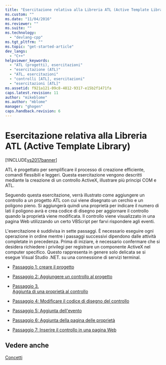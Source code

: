 ```yaml
---
title: "Esercitazione relativa alla Libreria ATL (Active Template Library) | Microsoft Docs"
ms.custom: ""
ms.date: "11/04/2016"
ms.reviewer: ""
ms.suite: ""
ms.technology: 
  - "devlang-cpp"
ms.tgt_pltfrm: ""
ms.topic: "get-started-article"
dev_langs: 
  - "C++"
helpviewer_keywords: 
  - "ATL (progetti), esercitazioni"
  - "esercitazione (ATL)"
  - "ATL, esercitazioni"
  - "controlli [ATL], esercitazioni"
  - "esercitazioni [ATL]"
ms.assetid: f921a121-09c8-4812-9317-e15b2f1471fa
caps.latest.revision: 11
author: "mikeblome"
ms.author: "mblome"
manager: "ghogen"
caps.handback.revision: 6
---
```

# Esercitazione relativa alla Libreria ATL (Active Template Library)
[!INCLUDE[vs2017banner](../assembler/inline/includes/vs2017banner.md)]

ATL è progettato per semplificare il processo di creazione efficiente, comandi flessibili e leggeri.  Questa esercitazione vengono descritti mediante la creazione di un controllo ActiveX, illustrare più principi COM e ATL.  
  
 Seguendo questa esercitazione, verrà illustrato come aggiungere un controllo a un progetto ATL con cui viene disegnato un cerchio e un poligono pieno.  Si aggiungerà quindi una proprietà per indicare il numero di lati il poligono avrà e crea codice di disegno per aggiornare il controllo quando la proprietà viene modificata.  Il controllo viene visualizzato in una pagina Web utilizzando un certo VBScript per farvi rispondere agli eventi.  
  
 L'esercitazione è suddivisa in sette passaggi.  È necessario eseguire ogni operazione in ordine mentre i passaggi successivi dipendono dalle attività completate in precedenza.  Prima di iniziare, è necessario confermare che si desidera richiedere i privilegi per registrare un componente ActiveX nel computer specifico.  Questo rappresenta in genere solo delicata se si esegue Visual Studio .NET. su una connessione di servizi terminal.  
  
-   [Passaggio 1: creare il progetto](../atl/creating-the-project-atl-tutorial-part-1.md)  
  
-   [Passaggio 2: Aggiungere un controllo al progetto](../atl/adding-a-control-atl-tutorial-part-2.md)  
  
-   [Passaggio 3.  
                  Aggiunta di una proprietà al controllo](../atl/adding-a-property-to-the-control-atl-tutorial-part-3.md)  
  
-   [Passaggio 4: Modificare il codice di disegno del controllo](../atl/changing-the-drawing-code-atl-tutorial-part-4.md)  
  
-   [Passaggio 5: Aggiunta dell'evento](../atl/adding-an-event-atl-tutorial-part-5.md)  
  
-   [Passaggio 6: Aggiunta della pagina delle proprietà](../atl/adding-a-property-page-atl-tutorial-part-6.md)  
  
-   [Passaggio 7: Inserire il controllo in una pagina Web](../atl/putting-the-control-on-a-web-page-atl-tutorial-part-7.md)  
  
## Vedere anche  
 [Concetti](../atl/active-template-library-atl-concepts.md)